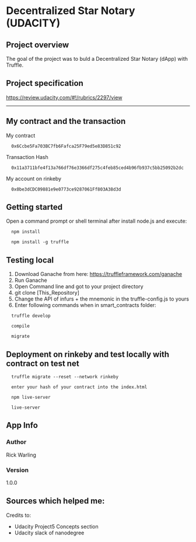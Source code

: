 
# Decentralized Star Notary (UDACITY)


## Project overview


The goal of the project was to buld a Decentralized Star Notary (dApp) with Truffle.

## Project specification

https://review.udacity.com/#!/rubrics/2297/view

---


## My contract and the transaction

My contract
```
  0x6Ccbe5Fa703BC7fb6Fafca25F79ed5e83D851c92
```
Transaction Hash
```
  0x11a3711bfe4f13a766df76e3366df275c4feb85ced4b96fb937c5bb25092b2dc
```
My account on rinkeby
```
  0x0be3dCDC09881e9e0773ce9287061Ff803A38d3d
```

## Getting started

Open a command prompt or shell terminal after install node.js and execute:

```
  npm install
```
```
  npm install -g truffle
```

## Testing local

1) Download Ganache from here: https://truffleframework.com/ganache
2) Run Ganache
3) Open Command line and got to your project directory
4) git clone [This_Repository]
5) Change the API of infurs + the mnemonic in the truffle-config.js to yours
5) Enter following commands when in smart_contracts folder:
```
  truffle develop
```
```
  compile
```
```
  migrate
```

## Deployment on rinkeby and test locally with contract on test net

```
  truffle migrate --reset --network rinkeby
```
```
  enter your hash of your contract into the index.html
```
```
  npm live-server
```
```
  live-server
```

## App Info

### Author

Rick Warling

### Version

1.0.0

## Sources which helped me:

Credits to:

- Udacity Project5 Concepts section
- Udacity slack of nanodegree
